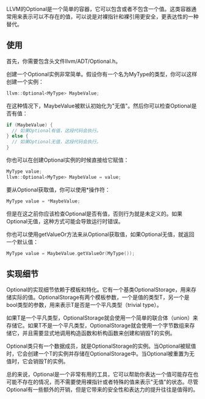LLVM的Optional是一个简单的容器，它可以包含或者不包含一个值。这类容器通常用来表示可以不存在的值，可以说是对裸指针和裸引用更安全，更表达性的一种替代。

## 使用
首先，你需要包含头文件llvm/ADT/Optional.h。

创建一个Optional实例非常简单。假设你有一个名为MyType的类型，你可以这样创建一个实例：

```c++
llvm::Optional<MyType> MaybeValue;
```
在这种情况下，MaybeValue被默认初始化为"无值"。然后你可以检查Optional是否有值：

```c++
if (MaybeValue) {
  // 如果Optional有值，这段代码会执行。
} else {
  // 如果Optional无值，这段代码会执行。
}
```
你也可以在创建Optional实例的时候直接给它赋值：

```c++
MyType value;
llvm::Optional<MyType> MaybeValue = value;
```
要从Optional获取值，你可以使用*操作符：

```c++
MyType value = *MaybeValue;
```

但是在这之前你应该检查Optional是否有值，否则行为就是未定义的。如果Optional无值，这种方式可能会导致运行时错误。

你也可以使用getValueOr方法来从Optional获取值，如果Optional无值，就返回一个默认值：

```c++
MyType value = MaybeValue.getValueOr(MyType());
```

## 实现细节
Optional的实现细节依赖于模板和特化。它有一个基类OptionalStorage，用来存储实际的值。OptionalStorage有两个模板参数，一个是值的类型T，另一个是bool类型的参数，用来表示T是否是一个平凡类型（trivial type）。

如果T是一个平凡类型，OptionalStorage就会使用一个简单的联合体（union）来存储它。如果T不是一个平凡类型，OptionalStorage就会使用一个字节数组来存储它，并且需要显式地调用构造函数和析构函数来创建和销毁T的实例。

Optional类只有一个数据成员，就是OptionalStorage的实例。当Optional被赋值时，它会创建一个T的实例并存储在OptionalStorage中。当Optional被重置为无值时，它会销毁T的实例。

总的来说，Optional是一个非常有用的工具，它可以帮助你表达一个值可能存在也可能不存在的情况，而不需要使用裸指针或者特殊的值来表示"无值"的状态。尽管Optional有一些额外的开销，但是它带来的安全性和表达力的提升往往是值得的。